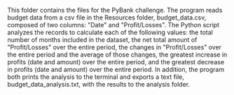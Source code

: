 This folder contains the files for the PyBank challenge.  The program reads budget data from a csv file in the Resources 
folder, budget_data.csv, composed of two columns: "Date" and "Profit/Losses".  The Python script analyzes the records 
to calculate each of the following values: the total number of months included in the dataset, the net total amount 
of "Profit/Losses" over the entire period, the changes in "Profit/Losses" over the entire period and the average of 
those changes, the greatest increase in profits (date and amount) over the entire period, and the greatest decrease 
in profits (date and amount) over the entire period.  In addition, the program both prints the analysis to the terminal 
and exports a text file, budget_data_analysis.txt, with the results to the analysis folder.
